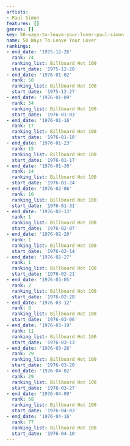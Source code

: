 ```yaml
---
artists:
- Paul Simon
features: []
genres: []
key: 50-ways-to-leave-your-lover-paul-simon
name: 50 Ways To Leave Your Lover
rankings:
- end_date: '1975-12-26'
  rank: 74
  ranking_list: Billboard Hot 100
  start_date: '1975-12-20'
- end_date: '1976-01-02'
  rank: 50
  ranking_list: Billboard Hot 100
  start_date: '1975-12-27'
- end_date: '1976-01-09'
  rank: 34
  ranking_list: Billboard Hot 100
  start_date: '1976-01-03'
- end_date: '1976-01-16'
  rank: 17
  ranking_list: Billboard Hot 100
  start_date: '1976-01-10'
- end_date: '1976-01-23'
  rank: 15
  ranking_list: Billboard Hot 100
  start_date: '1976-01-17'
- end_date: '1976-01-30'
  rank: 14
  ranking_list: Billboard Hot 100
  start_date: '1976-01-24'
- end_date: '1976-02-06'
  rank: 10
  ranking_list: Billboard Hot 100
  start_date: '1976-01-31'
- end_date: '1976-02-13'
  rank: 1
  ranking_list: Billboard Hot 100
  start_date: '1976-02-07'
- end_date: '1976-02-20'
  rank: 1
  ranking_list: Billboard Hot 100
  start_date: '1976-02-14'
- end_date: '1976-02-27'
  rank: 1
  ranking_list: Billboard Hot 100
  start_date: '1976-02-21'
- end_date: '1976-03-05'
  rank: 2
  ranking_list: Billboard Hot 100
  start_date: '1976-02-28'
- end_date: '1976-03-12'
  rank: 8
  ranking_list: Billboard Hot 100
  start_date: '1976-03-06'
- end_date: '1976-03-19'
  rank: 11
  ranking_list: Billboard Hot 100
  start_date: '1976-03-13'
- end_date: '1976-03-26'
  rank: 29
  ranking_list: Billboard Hot 100
  start_date: '1976-03-20'
- end_date: '1976-04-02'
  rank: 29
  ranking_list: Billboard Hot 100
  start_date: '1976-03-27'
- end_date: '1976-04-09'
  rank: 58
  ranking_list: Billboard Hot 100
  start_date: '1976-04-03'
- end_date: '1976-04-16'
  rank: 77
  ranking_list: Billboard Hot 100
  start_date: '1976-04-10'
---
```


